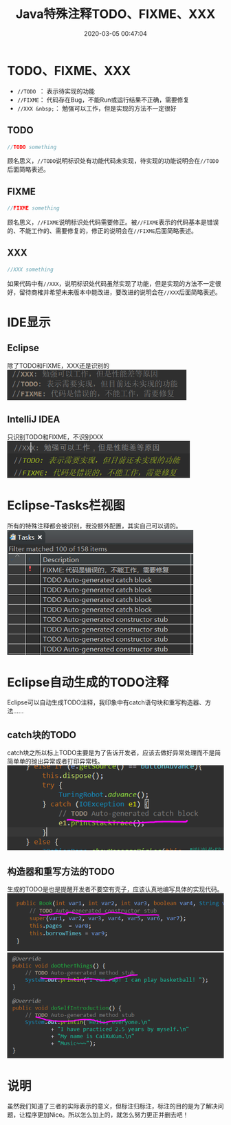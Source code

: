 ﻿---
title: Java特殊注释TODO、FIXME、XXX
date: 2020-03-05 00:47:04
summary: 本文分享Java注释//TODO、//FIXME、//XXX的具体含义。
tags:
- Java
categories:
- Java
---

# TODO、FIXME、XXX

- `//TODO `： 表示待实现的功能
- `//FIXME`： 代码存在Bug，不能Run或运行结果不正确，需要修复
- `//XXX &nbsp;`： 勉强可以工作，但是实现的方法不一定很好

## TODO

```java
//TODO something
```

顾名思义，`//TODO`说明标识处有功能代码未实现，待实现的功能说明会在`//TODO`后面简略表述。

## FIXME

```java
//FIXME something
```
顾名思义，`//FIXME`说明标识处代码需要修正。被`//FIXME`表示的代码基本是错误的、不能工作的、需要修复的，修正的说明会在`//FIXME`后面简略表述。

## XXX

```java
//XXX something
```
如果代码中有`//XXX`，说明标识处代码虽然实现了功能，但是实现的方法不一定很好，留待商榷并希望未来版本中能改进，要改进的说明会在`//XXX`后面简略表述。

# IDE显示

## Eclipse

除了TODO和FIXME，XXX还是识别的
![](../../../images/软件开发/Java/Java特殊注释TODO、FIXME、XXX/1.png)

## IntelliJ IDEA

只识别TODO和FIXME，不识别XXX
![](../../../images/软件开发/Java/Java特殊注释TODO、FIXME、XXX/2.png)

# Eclipse-Tasks栏视图

所有的特殊注释都会被识别，我没额外配置，其实自己可以调的。
![](../../../images/软件开发/Java/Java特殊注释TODO、FIXME、XXX/3.png)

# Eclipse自动生成的TODO注释

Eclipse可以自动生成TODO注释，我印象中有catch语句块和重写构造器、方法……

## catch块的TODO

catch块之所以标上TODO主要是为了告诉开发者，应该去做好异常处理而不是简简单单的抛出异常或者打印异常栈。
![](../../../images/软件开发/Java/Java特殊注释TODO、FIXME、XXX/4.png)

## 构造器和重写方法的TODO

生成的TODO是也是提醒开发者不要空有壳子，应该认真地编写具体的实现代码。
![](../../../images/软件开发/Java/Java特殊注释TODO、FIXME、XXX/5.png)
![](../../../images/软件开发/Java/Java特殊注释TODO、FIXME、XXX/6.png)

# 说明

虽然我们知道了三者的实际表示的意义，但标注归标注，标注的目的是为了解决问题，让程序更加Nice。所以怎么加上的，就怎么努力更正并删去吧！
